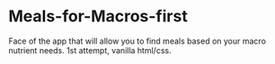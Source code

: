 # Meals-for-Macros-first
Face of the app that will allow you to find meals based on your macro nutrient needs. 1st attempt, vanilla html/css.
